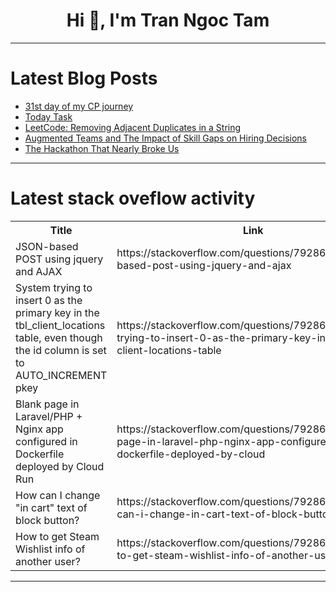 <h1 align="center">Hi 👋, I'm Tran Ngoc Tam</h1>

---

# Latest Blog Posts 
<!-- BLOG-POST-LIST:START -->
- [31st day of my CP journey](https://dev.to/prasanna2910/31st-day-of-my-cp-journey-4l62)
- [Today Task](https://dev.to/pavitra_aravind_3d319916a/today-task-4aae)
- [LeetCode: Removing Adjacent Duplicates in a String](https://dev.to/matan3sh/leetcode-removing-adjacent-duplicates-in-a-string-jp8)
- [Augmented Teams and The Impact of Skill Gaps on Hiring Decisions](https://dev.to/alona_instandart/augmented-teams-and-the-impact-of-skill-gaps-on-hiring-decisions-43cd)
- [The Hackathon That Nearly Broke Us](https://dev.to/holygrimm/the-hackathon-that-nearly-broke-us-a4d)
<!-- BLOG-POST-LIST:END -->

---

# Latest stack oveflow activity
<table>
  <tr><th>Title</th><th>Link</th></tr>
  <!-- STACKOVERFLOW:START --><tr><td>JSON-based POST using jquery and AJAX</td><td>https://stackoverflow.com/questions/79286954/json-based-post-using-jquery-and-ajax</td></tr><tr><td>System trying to insert 0 as the primary key in the tbl_client_locations table, even though the id column is set to AUTO_INCREMENT pkey</td><td>https://stackoverflow.com/questions/79286863/system-trying-to-insert-0-as-the-primary-key-in-the-tbl-client-locations-table</td></tr><tr><td>Blank page in Laravel/PHP + Nginx app configured in Dockerfile deployed by Cloud Run</td><td>https://stackoverflow.com/questions/79286600/blank-page-in-laravel-php-nginx-app-configured-in-dockerfile-deployed-by-cloud</td></tr><tr><td>How can I change &quot;in cart&quot; text of block button?</td><td>https://stackoverflow.com/questions/79286560/how-can-i-change-in-cart-text-of-block-button</td></tr><tr><td>How to get Steam Wishlist info of another user?</td><td>https://stackoverflow.com/questions/79286532/how-to-get-steam-wishlist-info-of-another-user</td></tr><!-- STACKOVERFLOW:END -->
</table>

---



